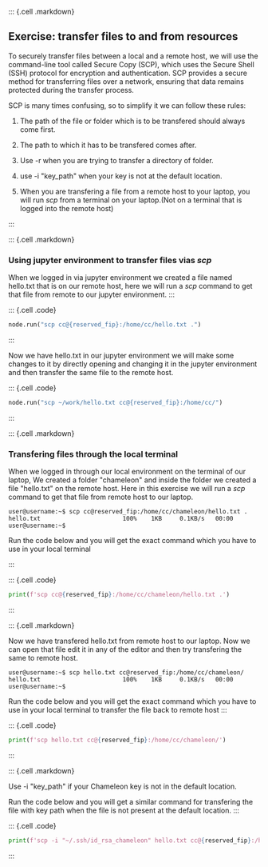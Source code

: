 
::: {.cell .markdown}
## Exercise: transfer files to and from resources

To securely transfer files between a local and a remote host, we will use the command-line tool called Secure Copy (SCP), which uses the Secure Shell (SSH) protocol for encryption and authentication. SCP provides a secure method for transferring files over a network, ensuring that data remains protected during the transfer process.

SCP is many times confusing, so to simplify it we can follow these rules:

1. The path of the file or folder which is to be transfered should always come first.

2. The path to which it has to be transfered comes after.

3. Use -r when you are trying to transfer a directory of folder.

4. use -i "key_path" when your key is not at the default location.

5. When you are transfering a file from a remote host to your laptop, you will run *scp* from a terminal on your laptop.(Not on a terminal that is logged into the remote host)

:::

::: {.cell .markdown}

### Using jupyter environment to transfer files vias *scp*

When we logged in via jupyter environment we created a file named hello.txt that is on our remote host, here we will run a *scp* command to get that file from remote to our jupyter environment.
:::

::: {.cell .code}

```python
node.run("scp cc@{reserved_fip}:/home/cc/hello.txt .")

```

:::


Now we have hello.txt in our jupyter environment we will make some changes to it by directly opening and changing it in the jupyter environment and then transfer the same file to the remote host.

::: {.cell .code}

```python
node.run("scp ~/work/hello.txt cc@{reserved_fip}:/home/cc/")

```
:::

::: {.cell .markdown}

### Transfering files through the local terminal

When we logged in through our local environment on the terminal of our laptop, We created a folder "chameleon" and inside the folder we created a file "hello.txt" on the remote host. Here in this exercise we will run a *scp* command to get that file from remote host to our laptop.



```shell
user@username:~$ scp cc@reserved_fip:/home/cc/chameleon/hello.txt .
hello.txt                       100%    1KB     0.1KB/s   00:00
user@username:~$
```



Run the code below and you will get the exact command which you have to use in your local terminal

:::

::: {.cell .code}

```python
print(f'scp cc@{reserved_fip}:/home/cc/chameleon/hello.txt .')

```
:::

::: {.cell .markdown}

Now we have transfered hello.txt from remote host to our laptop. Now we can open that file edit it in any of the editor and then try transfering the same to remote host.

```shell
user@username:~$ scp hello.txt cc@reserved_fip:/home/cc/chameleon/
hello.txt                       100%    1KB     0.1KB/s   00:00
user@username:~$
```

Run the code below and you will get the exact command which you have to use in your local terminal to transfer the file back to remote host
:::

::: {.cell .code}

```python
print(f'scp hello.txt cc@{reserved_fip}:/home/cc/chameleon/')

```
:::


::: {.cell .markdown}

Use -i "key_path" if your Chameleon key is not in the default location.

Run the code below and you will get a similar command for transfering the file with key path when the file is not present at the default location.
:::


::: {.cell .code}
```python
print(f'scp -i "~/.ssh/id_rsa_chameleon" hello.txt cc@{reserved_fip}:/home/cc/chameleon/')

```
:::

